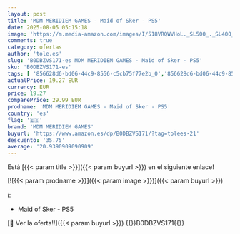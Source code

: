 ```yaml
---
layout: post
title: 'MDM MERIDIEM GAMES - Maid of Sker - PS5'
date: 2025-08-05 05:15:18
image: 'https://m.media-amazon.com/images/I/518VRQWVHoL._SL500_._SL400_.jpg'
comments: true
category: ofertas
author: 'tole.es'
slug: 'B0DBZVS171-es MDM MERIDIEM GAMES - Maid of Sker - PS5'
sku: 'B0DBZVS171-es'
tags: [ '856628d6-bd06-44c9-8556-c5cb75f77e2b_0','856628d6-bd06-44c9-8556-c5cb75f77e2b_2201','856628d6-bd06-44c9-8556-c5cb75f77e2b_3601','856628d6-bd06-44c9-8556-c5cb75f77e2b_9501','Arborist Merchandising Root','Hardware y juegos para PlayStation 5','Juegos para PlayStation 5','Outlet Videojuegos','Preventa de Videojuegos','Self Service','Special Features Stores','Videojuegos','Videojuegos más esperados','mdm meridiem games','ps5','🇪🇸', ]
actualPrice: 19.27 EUR
currency: EUR
price: 19.27
comparePrice: 29.99 EUR
prodname: 'MDM MERIDIEM GAMES - Maid of Sker - PS5'
country: 'es'
flag: '🇪🇸'
brand: 'MDM MERIDIEM GAMES'
buyurl: 'https://www.amazon.es/dp/B0DBZVS171/?tag=tolees-21'
descuento: '35.75'
average: '20.9390909090909'
---
```


Está [{{< param title >}}]({{< param buyurl >}}) en el siguiente enlace!

[![{{< param prodname >}}]({{< param image >}})]({{< param buyurl >}})

ℹ️:

- Maid of Sker - PS5

[🛒 Ver la oferta!!]({{< param buyurl >}})
{{<world>}}B0DBZVS171{{</world>}}
